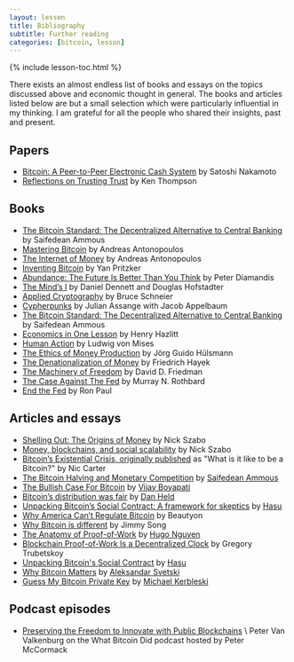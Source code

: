 ```yaml
---
layout: lesson
title: Bibliography
subtitle: Further reading
categories: [bitcoin, lesson]
---
```


{% include lesson-toc.html %}

There exists an almost endless list of books and essays on the topics
discussed above and economic thought in general. The books and articles
listed below are but a small selection which were particularly influential
in my thinking. I am grateful for all the people who shared their
insights, past and present.

## Papers
- [Bitcoin: A Peer-to-Peer Electronic Cash System][whitepaper] by Satoshi Nakamoto
- [Reflections on Trusting Trust] by Ken Thompson

## Books
- [The Bitcoin Standard: The Decentralized Alternative to Central Banking][book1]
    by Saifedean Ammous
- [Mastering Bitcoin] by Andreas Antonopoulos
- [The Internet of Money] by Andreas Antonopoulos
- [Inventing Bitcoin] by Yan Pritzker
- [Abundance: The Future Is Better Than You Think][book2] by Peter Diamandis
- [The Mind’s I][book3] by Daniel Dennett and Douglas Hofstadter
- [Applied Cryptography] by Bruce Schneier
- [Cypherpunks] by Julian Assange with Jacob Appelbaum
- [The Bitcoin Standard: The Decentralized Alternative to Central Banking][bitcoin-standard] by Saifedean Ammous
- [Economics in One Lesson] by Henry Hazlitt
- [Human Action] by Ludwig von Mises
- [The Ethics of Money Production] by Jörg Guido Hülsmann
- [The Denationalization of Money] by Friedrich Hayek
- [The Machinery of Freedom] by David D. Friedman
- [The Case Against The Fed] by Murray N. Rothbard
- [End the Fed] by Ron Paul

## Articles and essays
- [Shelling Out: The Origins of Money] by Nick Szabo
- [Money, blockchains, and social scalability][article1] by Nick Szabo
- [Bitcoin’s Existential Crisis, originally published][article2] as "What is it like to be a Bitcoin?" by Nic Carter
- [The Bitcoin Halving and Monetary Competition] by [Saifedean Ammous]
- [The Bullish Case For Bitcoin] by [Vijay Boyapati]
- [Bitcoin’s distribution was fair] by [Dan Held]
- [Unpacking Bitcoin’s Social Contract: A framework for skeptics][article3] by [Hasu]
- [Why America Can’t Regulate Bitcoin][article4] by Beautyon
- [Why Bitcoin is different][article5] by Jimmy Song
- [The Anatomy of Proof-of-Work] by [Hugo Nguyen]
- [Blockchain Proof-of-Work Is a Decentralized Clock] by Gregory Trubetskoy
- [Unpacking Bitcoin's Social Contract] by [Hasu]
- [Why Bitcoin Matters] by [Aleksandar Svetski]
- [Guess My Bitcoin Private Key] by [Michael Kerbleski]

## Podcast episodes
- [Preserving the Freedom to Innovate with Public Blockchains][podcast1] \\
  Peter Van Valkenburg on the What Bitcoin Did podcast hosted by Peter McCormack

<!-- Papers -->
[whitepaper]: https://bitcoin.org/bitcoin.pdf
[Reflections on Trusting Trust]: https://www.archive.ece.cmu.edu/~ganger/712.fall02/papers/p761-thompson.pdf

<!-- Books -->
[book1]: http://amzn.to/2L95bJW
[book2]: https://www.diamandis.com/abundance
[book3]: https://en.wikipedia.org/wiki/The_Mind%27s_I
[bitcoin-standard]: http://amzn.to/2L95bJW
[Mastering Bitcoin]: https://bitcoinbook.info/
[The Internet of Money]: https://theinternetofmoney.info/
[Inventing Bitcoin]: http://inventingbitcoin.com/
[Applied Cryptography]: https://www.schneier.com/books/applied_cryptography/
[Cypherpunks]: https://www.orbooks.com/catalog/cypherpunks/
[Economics in One Lesson]: https://mises.org/library/economics-one-lesson
[Human Action]: https://mises.org/library/human-action-0
[The Ethics of Money Production]: https://mises.org/library/ethics-money-production
[The Denationalization of Money]: https://nakamotoinstitute.org/literature/denationalisation/
[The Machinery of Freedom]: http://daviddfriedman.com/The_Machinery_of_Freedom_.pdf
[The Case Against The Fed]: https://mises.org/sites/default/files/The%20Case%20Against%20the%20Fed_2.pdf
[End the Fed]: https://en.wikipedia.org/wiki/End_the_Fed

<!-- Articles -->
[article1]: http://unenumerated.blogspot.com/2017/02/money-blockchains-and-social-scalability.html
[article2]: https://medium.com/s/story/what-is-it-like-to-be-a-bitcoin-56109f3e6753
[article3]: https://medium.com/s/story/bitcoins-social-contract-1f8b05ee24a9
[article4]: https://hackernoon.com/why-america-cant-regulate-bitcoin-8c77cee8d794
[article5]: https://medium.com/@jimmysong/why-bitcoin-is-different-e17b813fd947
[The Anatomy of Proof-of-Work]: https://bitcointechtalk.com/the-anatomy-of-proof-of-work-98c85b6f6667
[Blockchain Proof-of-Work Is a Decentralized Clock]: https://grisha.org/blog/2018/01/23/explaining-proof-of-work/
[Unpacking Bitcoin's Social Contract]: https://medium.com/s/story/bitcoins-social-contract-1f8b05ee24a9
[Why Bitcoin Matters]: https://hackernoon.com/why-bitcoin-matters-c8bf733b9fad
[Guess My Bitcoin Private Key]: https://medium.com/@kerbleski/a-dance-with-infinity-980bd8e9a781
[Shelling Out: The Origins of Money]: http://www.fon.hum.uva.nl/rob/Courses/InformationInSpeech/CDROM/Literature/LOTwinterschool2006/szabo.best.vwh.net/shell.html
[The Bitcoin Halving and Monetary Competition]: https://thesaifhouse.wordpress.com/2016/07/09/the-bitcoin-halving-and-monetary-competition/
[The Bullish Case For Bitcoin]: https://medium.com/@vijayboyapati/the-bullish-case-for-bitcoin-6ecc8bdecc1
[Bitcoin’s distribution was fair]: https://blog.picks.co/bitcoins-distribution-was-fair-e2ef7bbbc892
[podcast1]: https://www.whatbitcoindid.com/podcast/coin-centers-peter-van-valkenburg-on-preserving-the-freedom-to-innovate-with-public-blockchains

<!-- People -->
[Saifedean Ammous]: https://twitter.com/saifedean
[Vijay Boyapati]: https://twitter.com/real_vijay
[Dan Held]: https://twitter.com/danheld
[Hasu]: https://twitter.com/hasufl
[Hugo Nguyen]: hhttps://twitter.com/hugohano
[Aleksandar Svetski]:https://twitter.com/AleksSvetski
[Michael Kerbleski]: https://twitter.com/kerbleski
